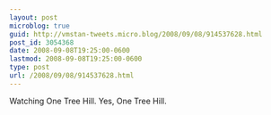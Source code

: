 ```yaml
---
layout: post
microblog: true
guid: http://vmstan-tweets.micro.blog/2008/09/08/914537628.html
post_id: 3054368
date: 2008-09-08T19:25:00-0600
lastmod: 2008-09-08T19:25:00-0600
type: post
url: /2008/09/08/914537628.html
---
```

Watching One Tree Hill. Yes, One Tree Hill.
